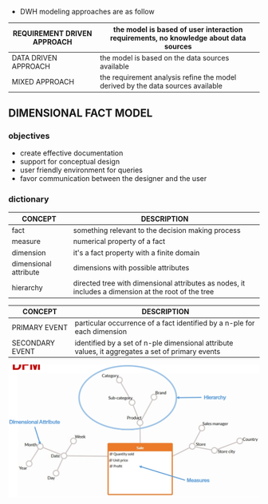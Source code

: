 
- DWH modeling approaches are as follow

| REQUIREMENT DRIVEN APPROACH | the model is based of user interaction requirements, no knowledge about data sources |
|-----------------------------|--------------------------------------------------------------------------------------|
| DATA DRIVEN APPROACH        | the model is based on the data sources available                                     |
| MIXED APPROACH              | the requirement analysis refine the model derived by the data sources available      |

## DIMENSIONAL FACT MODEL

### objectives

- create effective documentation
- support for conceptual design
- user friendly environment for queries
- favor communication between the designer and the user 

### dictionary

| CONCEPT               | DESCRIPTION                                                                                          |
|-----------------------|------------------------------------------------------------------------------------------------------|
| fact                  | something relevant to the decision making process                                                    |
| measure               | numerical property of a fact                                                                         |
| dimension             | it's a fact property with a finite domain                                                            |
| dimensional attribute | dimensions with possible attributes                                                                  |
| hierarchy             | directed tree with dimensional attributes as nodes, it includes a dimension at the root of the tree  |

| CONCEPT         | DESCRIPTION                                                                                      |
|-----------------|--------------------------------------------------------------------------------------------------|
| PRIMARY EVENT   | particular occurrence of a fact identified by a n-ple for each dimension                         |
| SECONDARY EVENT | identified by a set of n-ple dimensional attribute values, it aggregates a set of primary events |


![](../assets/Pasted%20image%2020231010165953.png)


